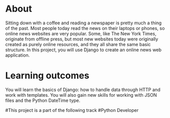 # About

Sitting down with a coffee and reading a newspaper is pretty much a thing of the past. Most people today read the news on their laptops or phones, 
so online news websites are very popular. 
Some, like The New York Times, originate from offline press, but most new websites today were originally created as purely online resources, 
and they all share the same basic structure. 
In this project, you will use Django to create an online news web application.

# Learning outcomes
You will learn the basics of Django: how to handle data through HTTP and work with templates. 
You will also gain new skills for working with JSON files and the Python DateTime type.

#This project is a part of the following track
#Python Developer
